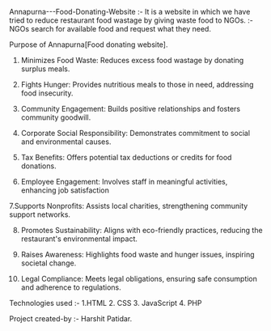 Annapurna---Food-Donating-Website
:- It is a website in which we have tried to reduce restaurant food wastage by giving waste food to NGOs. :- NGOs search for available food and request what they need.

Purpose of Annapurna[Food donating website].

1. Minimizes Food Waste: Reduces excess food wastage by donating surplus meals.

2. Fights Hunger: Provides nutritious meals to those in need, addressing food insecurity.

3. Community Engagement: Builds positive relationships and fosters community goodwill.

4. Corporate Social Responsibility: Demonstrates commitment to social and environmental causes.

5. Tax Benefits: Offers potential tax deductions or credits for food donations.

6. Employee Engagement: Involves staff in meaningful activities, enhancing job satisfaction

7.Supports Nonprofits: Assists local charities, strengthening community support networks.

8. Promotes Sustainability: Aligns with eco-friendly practices, reducing the restaurant's environmental impact.

9.  Raises Awareness: Highlights food waste and hunger issues, inspiring societal change.
 
10. Legal Compliance: Meets legal obligations, ensuring safe consumption and adherence to regulations.

Technologies used :-
1.HTML
2. CSS
3. JavaScript
4. PHP

Project created-by :- Harshit Patidar.




